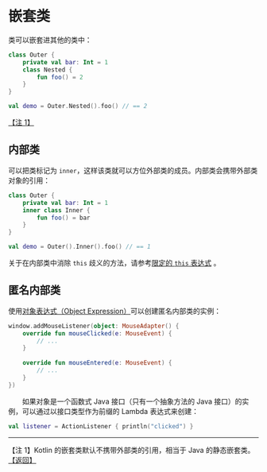 # 嵌套类

<a name="注1返回"></a>
类可以嵌套进其他的类中：

```kotlin
class Outer {
    private val bar: Int = 1
    class Nested {
        fun foo() = 2
    }
}

val demo = Outer.Nested().foo() // == 2
```

[【注 1】](#注1)


## 内部类

可以把类标记为 `inner`，这样该类就可以方位外部类的成员。内部类会携带外部类对象的引用：

```kotlin
class Outer {
    private val bar: Int = 1
    inner class Inner {
        fun foo() = bar
    }
}

val demo = Outer().Inner().foo() // == 1
```

关于在内部类中消除 `this` 歧义的方法，请参考[限定的 `this` 表达式](https://github.com/nex3z/kotlin-reference-cn/blob/master/reference/other/this-expression.md) 。


## 匿名内部类

使用[对象表达式（Object Expression）](https://kotlinlang.org/docs/reference/object-declarations.html#object-expressions)可以创建匿名内部类的实例：

```kotlin
window.addMouseListener(object: MouseAdapter() {
    override fun mouseClicked(e: MouseEvent) {
        // ...
    }
                                                                                                            
    override fun mouseEntered(e: MouseEvent) {
        // ...
    }
})
```

　　如果对象是一个函数式 Java 接口（只有一个抽象方法的 Java 接口）的实例，可以通过以接口类型作为前缀的 Lambda 表达式来创建：

```kotlin
val listener = ActionListener { println("clicked") }
```


---
<a name="注1"></a>【注 1】Kotlin 的嵌套类默认不携带外部类的引用，相当于 Java 的静态嵌套类。[【返回】](#注1返回)